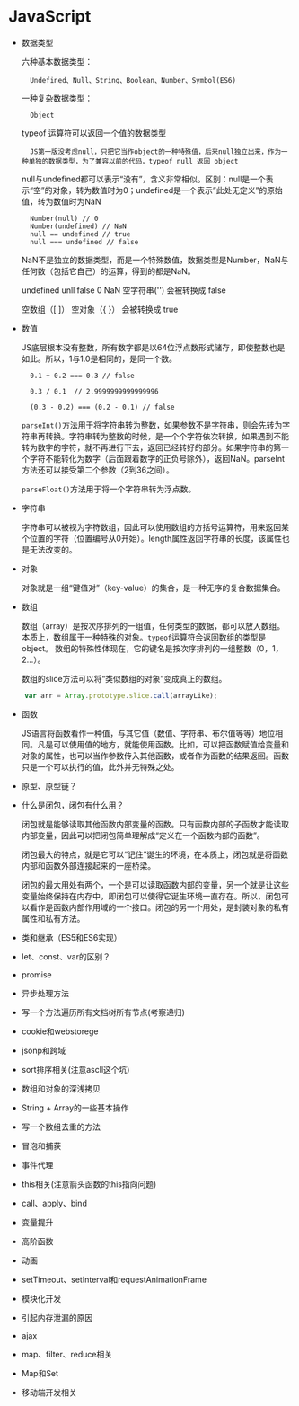 # JavaScript

+ 数据类型

    六种基本数据类型：

        Undefined、Null、String、Boolean、Number、Symbol(ES6)

    一种复杂数据类型：

        Object

    typeof 运算符可以返回一个值的数据类型

        JS第一版没考虑null，只把它当作object的一种特殊值，后来null独立出来，作为一种单独的数据类型，为了兼容以前的代码，typeof null 返回 object

    null与undefined都可以表示“没有”，含义非常相似。区别：null是一个表示“空”的对象，转为数值时为0；undefined是一个表示”此处无定义”的原始值，转为数值时为NaN

        Number(null) // 0
        Number(undefined) // NaN
        null == undefined // true
        null === undefined // false

    NaN不是独立的数据类型，而是一个特殊数值，数据类型是Number，NaN与任何数（包括它自己）的运算，得到的都是NaN。

    undefined unll false 0 NaN  空字符串('') 会被转换成 false

    空数组（[ ]） 空对象（{ }） 会被转换成 true

+ 数值

    JS底层根本没有整数，所有数字都是以64位浮点数形式储存，即使整数也是如此。所以，1与1.0是相同的，是同一个数。

        0.1 + 0.2 === 0.3 // false

        0.3 / 0.1  // 2.9999999999999996

        (0.3 - 0.2) === (0.2 - 0.1) // false

    `parseInt()`方法用于将字符串转为整数，如果参数不是字符串，则会先转为字符串再转换。字符串转为整数的时候，是一个个字符依次转换，如果遇到不能转为数字的字符，就不再进行下去，返回已经转好的部分。如果字符串的第一个字符不能转化为数字（后面跟着数字的正负号除外），返回NaN。parseInt方法还可以接受第二个参数（2到36之间）。

    `parseFloat()`方法用于将一个字符串转为浮点数。

+ 字符串

    字符串可以被视为字符数组，因此可以使用数组的方括号运算符，用来返回某个位置的字符（位置编号从0开始）。length属性返回字符串的长度，该属性也是无法改变的。

+ 对象

    对象就是一组“键值对”（key-value）的集合，是一种无序的复合数据集合。

+ 数组

    数组（array）是按次序排列的一组值，任何类型的数据，都可以放入数组。
    本质上，数组属于一种特殊的对象。`typeof`运算符会返回数组的类型是object。
    数组的特殊性体现在，它的键名是按次序排列的一组整数（0，1，2…）。

    数组的slice方法可以将“类似数组的对象”变成真正的数组。

```javascript
    var arr = Array.prototype.slice.call(arrayLike);
```

+ 函数

    JS语言将函数看作一种值，与其它值（数值、字符串、布尔值等等）地位相同。凡是可以使用值的地方，就能使用函数。比如，可以把函数赋值给变量和对象的属性，也可以当作参数传入其他函数，或者作为函数的结果返回。函数只是一个可以执行的值，此外并无特殊之处。

+ 原型、原型链？

+ 什么是闭包，闭包有什么用？

    闭包就是能够读取其他函数内部变量的函数。只有函数内部的子函数才能读取内部变量，因此可以把闭包简单理解成“定义在一个函数内部的函数”。

    闭包最大的特点，就是它可以“记住”诞生的环境，在本质上，闭包就是将函数内部和函数外部连接起来的一座桥梁。

    闭包的最大用处有两个，一个是可以读取函数内部的变量，另一个就是让这些变量始终保持在内存中，即闭包可以使得它诞生环境一直存在。所以，闭包可以看作是函数内部作用域的一个接口。闭包的另一个用处，是封装对象的私有属性和私有方法。

+ 类和继承（ES5和ES6实现）

+ let、const、var的区别？

+ promise

+ 异步处理方法

+ 写一个方法遍历所有文档树所有节点(考察递归)

+ cookie和webstorege

+ jsonp和跨域

+ sort排序相关(注意ascll这个坑)

+ 数组和对象的深浅拷贝

+ String + Array的一些基本操作

+ 写一个数组去重的方法

+ 冒泡和捕获

+ 事件代理

+ this相关(注意箭头函数的this指向问题)

+ call、apply、bind

+ 变量提升

+ 高阶函数

+ 动画

+ setTimeout、setInterval和requestAnimationFrame

+ 模块化开发

+ 引起内存泄漏的原因

+ ajax

+ map、filter、reduce相关

+ Map和Set

+ 移动端开发相关
